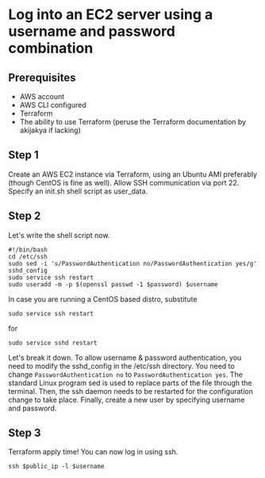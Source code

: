 # Log into an EC2 server using a username and password combination

## Prerequisites

- AWS account
- AWS CLI configured
- Terraform
- The ability to use Terraform (peruse the Terraform documentation by akijakya if lacking)

## Step 1

Create an AWS EC2 instance via Terraform, using an Ubuntu AMI preferably (though CentOS is fine as well).
Allow SSH communication via port 22.
Specify an init.sh shell script as user_data.

## Step 2

Let's write the shell script now.

```
#!/bin/bash
cd /etc/ssh
sudo sed -i 's/PasswordAuthentication no/PasswordAuthentication yes/g' sshd_config
sudo service ssh restart
sudo useradd -m -p $(openssl passwd -1 $password) $username
```

In case you are running a CentOS based distro, substitute
```
sudo service ssh restart
```
for
```
sudo service sshd restart
```

Let's break it down.
To allow username & password authentication, you need to modify the sshd_config in the /etc/ssh directory.
You need to change `PasswordAuthentication no` to `PasswordAuthentication yes`.
The standard Linux program sed is used to replace parts of the file through the terminal.
Then, the ssh daemon needs to be restarted for the configuration change to take place.
Finally, create a new user by specifying username and password.

## Step 3

Terraform apply time!
You can now log in using ssh.

```
ssh $public_ip -l $username
```
